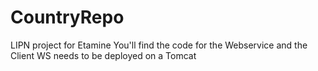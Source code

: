 # CountryRepo
LIPN project for Etamine
You'll find the code for the Webservice and the Client
WS needs to be deployed on a Tomcat
